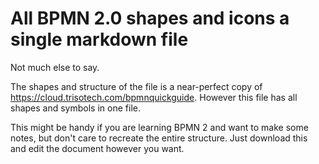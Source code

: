 # All BPMN 2.0 shapes and icons a single markdown file

Not much else to say.

The shapes and structure of the file is a near-perfect copy of https://cloud.trisotech.com/bpmnquickguide. However this file has all shapes and symbols in one file.

This might be handy if you are learning BPMN 2 and want to make some notes, but don't care to recreate the entire structure. Just download this and edit the document however you want.
